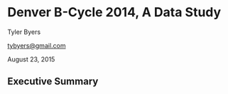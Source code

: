 # Denver B-Cycle 2014, A Data Study

Tyler Byers

tybyers@gmail.com

August 23, 2015

## Executive Summary

